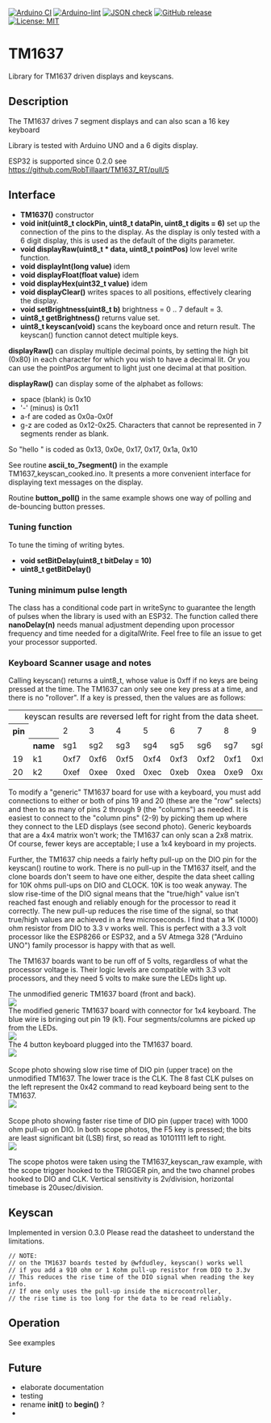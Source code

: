 [![Arduino CI](https://github.com/robtillaart/TM1637_RT/workflows/Arduino%20CI/badge.svg)](https://github.com/marketplace/actions/arduino_ci)
[![Arduino-lint](https://github.com/RobTillaart/TM1637_RT/actions/workflows/arduino-lint.yml/badge.svg)](https://github.com/RobTillaart/TM1637_RT/actions/workflows/arduino-lint.yml)
[![JSON check](https://github.com/RobTillaart/TM1637_RT/actions/workflows/jsoncheck.yml/badge.svg)](https://github.com/RobTillaart/TM1637_RT/actions/workflows/jsoncheck.yml)
[![GitHub release](https://img.shields.io/github/release/RobTillaart/TM1637_RT.svg?maxAge=3600)](https://github.com/RobTillaart/TM1637_RT/releases)
[![License: MIT](https://img.shields.io/badge/license-MIT-green.svg)](https://github.com/RobTillaart/TM1637_RT/blob/master/LICENSE)


# TM1637

Library for TM1637 driven displays and keyscans.


## Description

The TM1637 drives 7 segment displays and can also scan a 16 key keyboard

Library is tested with Arduino UNO and a 6 digits display.

ESP32 is supported since 0.2.0 see https://github.com/RobTillaart/TM1637_RT/pull/5


## Interface

- **TM1637()** constructor
- **void init(uint8_t clockPin, uint8_t dataPin, uint8_t digits = 6)** set up the connection of the pins to the display.
As the display is only tested with a 6 digit display, this is used as the default of the digits parameter.
- **void displayRaw(uint8_t \* data, uint8_t pointPos)** low level write function.
- **void displayInt(long value)** idem
- **void displayFloat(float value)** idem
- **void displayHex(uint32_t value)** idem
- **void displayClear()** writes spaces to all positions, effectively clearing the display.
- **void setBrightness(uint8_t b)** brightness = 0 .. 7 default = 3.
- **uint8_t getBrightness()** returns value set.
- **uint8_t keyscan(void)** scans the keyboard once and return result. The keyscan() function cannot detect multiple keys.


**displayRaw()** can display multiple decimal points, by setting the high bit (0x80) in each character for which you wish to have a decimal lit.  Or you can use the pointPos argument to light just one decimal at that position.

**displayRaw()** can display some of the alphabet as follows:
   - space (blank) is 0x10
   - '-' (minus) is 0x11
   - a-f are coded as 0x0a-0x0f
   - g-z are coded as 0x12-0x25.  Characters that cannot be represented in 7 segments render as blank.

So "hello " is coded as 0x13, 0x0e, 0x17, 0x17, 0x1a, 0x10

See routine **ascii_to_7segment()** in the example TM1637_keyscan_cooked.ino.  It presents a more convenient interface for displaying text messages on the display.

Routine **button_poll()** in the same example shows one way of polling and de-bouncing button presses.

### Tuning function

To tune the timing of writing bytes.

- **void    setBitDelay(uint8_t bitDelay = 10)**
- **uint8_t getBitDelay()**


### Tuning minimum pulse length

The class has a conditional code part in writeSync to guarantee the length of pulses
when the library is used with an ESP32. The function called there **nanoDelay(n)**
needs manual adjustment depending upon processor frequency and time needed for a digitalWrite.
Feel free to file an issue to get your processor supported.

### Keyboard Scanner usage and notes


Calling keyscan() returns a uint8_t, whose value is 0xff if no keys are being pressed at the time.  The TM1637 can only see one key press at a time, and there is no "rollover".  If a key is pressed, then the values are as follows:

<CENTER>
<TABLE>
<TR>
<TD colspan = 10 align="center">
   keyscan results are reversed left for right from the data sheet.
</TD>
</TR>
<TR>
<TH>pin</TH><TD>&nbsp</TD><TD>2</TD><TD>3</TD><TD>4</TD><TD>5</TD><TD>6</TD><TD>7</TD><TD>8</TD><TD>9</TD>
</TR>
<TR>
</TD><TD>&nbsp;</TD><TH>name</TH><TD>sg1</TD><TD>sg2</TD><TD>sg3</TD><TD>sg4</TD><TD>sg5</TD><TD>sg6</TD><TD>sg7</TD><TD>sg8</TD>
</TR>
<TR>
</TD><TD>19</TD><TD>k1</TD><TD>0xf7</TD><TD>0xf6</TD><TD>0xf5</TD><TD>0xf4</TD><TD>0xf3</TD><TD>0xf2</TD><TD>0xf1</TD><TD>0xf0</TD>
</TR>
<TR>
</TD><TD>20</TD><TD>k2</TD><TD>0xef</TD><TD>0xee</TD><TD>0xed</TD><TD>0xec</TD><TD>0xeb</TD><TD>0xea</TD><TD>0xe9</TD><TD>0xe8</TD>
</TR>
</TABLE>
</CENTER>
<P>
To modify a "generic" TM1637 board for use with a keyboard, you must add connections to either or both of pins 19 and 20 (these are the "row" selects) and then to as many of pins 2 through 9 (the "columns") as needed.  It is easiest to connect to the "column pins" (2-9) by picking them up where they connect to the LED displays (see second photo).  Generic keyboards that are a 4x4 matrix won't work; the TM1637 can only scan a 2x8 matrix.  Of course, fewer keys are acceptable; I use a 1x4 keyboard in my projects.
</P>
<P>
Further, the TM1637 chip needs a fairly hefty pull-up on the DIO pin for the keyscan() routine to work.  There is no pull-up in the TM1637 itself, and the clone boards don't seem to have one either, despite the data sheet calling for 10K ohms pull-ups on DIO and CLOCK.  10K is too weak anyway.  The slow rise-time of the DIO signal means that the "true/high" value isn't reached fast enough and reliably enough for the processor to read it correctly.  The new pull-up reduces the rise time of the signal, so that true/high values are achieved in a few microseconds.  I find that a 1K (1000) ohm resistor from DIO to 3.3 v works well.  This is perfect with a 3.3 volt processor like the ESP8266 or ESP32, and a 5V Atmega 328 ("Arduino UNO") family processor is happy with that as well.
</P>
<P>
The TM1637 boards want to be run off of 5 volts, regardless of what the processor voltage is.  Their logic levels are compatible with 3.3 volt processors, and they need 5 volts to make sure the LEDs light up.
</P>
The unmodified generic TM1637 board (front and back).</br>
<IMG src="images/unmodified.jpg">
</br>
The modified generic TM1637 board with connector for 1x4 keyboard. The blue wire is bringing out pin 19 (k1).  Four segments/columns are picked up from the LEDs.</br>
<IMG src="images/modified.jpg">
</br>
The 4 button keyboard plugged into the TM1637 board.</br>
<IMG src="images/disp_plus_kbd.jpg"></br>
</br>
Scope photo showing slow rise time of DIO pin (upper trace) on the unmodified TM1637.  The lower trace is the CLK.  The 8 fast CLK pulses on the left represent the 0x42 command to read keyboard being sent to the TM1637.</br>
<IMG src="images/slow_rise.jpg"></br>
</br>
Scope photo showing faster rise time of DIO pin (upper trace) with 1000 ohm pull-up on DIO.  In both scope photos, the F5 key is pressed; the bits are least significant bit (LSB) first, so read as 10101111 left to right.</br>
<IMG src="images/fast_rise.jpg"></br>

The scope photos were taken using the TM1637_keyscan_raw example, with the scope trigger hooked to the TRIGGER pin, and the two channel probes hooked to DIO and CLK.  Vertical sensitivity is 2v/division, horizontal timebase is 20usec/division.

## Keyscan

Implemented in version 0.3.0  Please read the datasheet to understand the limitations.

```
// NOTE: 
// on the TM1637 boards tested by @wfdudley, keyscan() works well 
// if you add a 910 ohm or 1 Kohm pull-up resistor from DIO to 3.3v
// This reduces the rise time of the DIO signal when reading the key info.
// If one only uses the pull-up inside the microcontroller, 
// the rise time is too long for the data to be read reliably.
```


## Operation

See examples


## Future

- elaborate documentation
- testing
- rename **init()** to **begin()** ?
- 
